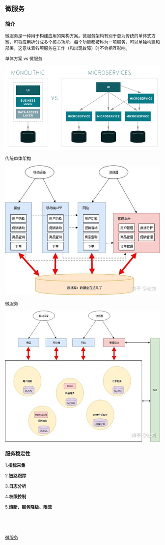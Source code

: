 ## 微服务

### 简介

微服务是一种用于构建应用的架构方案。微服务架构有别于更为传统的单体式方案，可将应用拆分成多个核心功能。每个功能都被称为一项服务，可以单独构建和部署，这意味着各项服务在工作（和出现故障）时不会相互影响。

单体方案 vs 微服务

![chuantong](/imgs/chuantong.png)

传统单体架构

![](/imgs/danti.jpg)

微服务

![](/imgs/weifuwu.jpg)



### 服务稳定性

1.**指标采集**

2.**链路跟踪**

3.**日志分析**

4.**权限控制**

5.**熔断、服务降级、限流**



<br>

<br>

<br>

[微服务](https://www.zhihu.com/question/65502802)